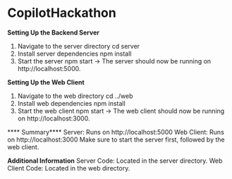 # CopilotHackathon

**Setting Up the Backend Server**
1. Navigate to the server directory
  cd server
2. Install server dependencies
   npm install
3. Start the server
   npm start
-> The server should now be running on http://localhost:5000.

**Setting Up the Web Client**
1. Navigate to the web directory
   cd ../web
2. Install web dependencies
   npm install
3. Start the web client
   npm start
-> The web client should now be running on http://localhost:3000.

**** Summary****
Server: Runs on http://localhost:5000
Web Client: Runs on http://localhost:3000
Make sure to start the server first, followed by the web client.

**Additional Information**
Server Code: Located in the server directory.
Web Client Code: Located in the web directory.
